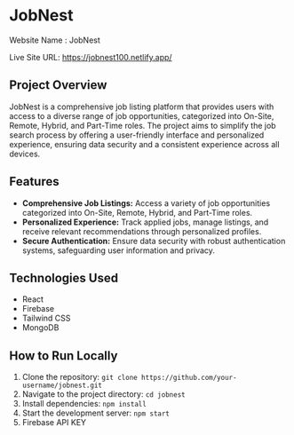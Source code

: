 # JobNest

Website Name : JobNest

Live Site URL: https://jobnest100.netlify.app/

## Project Overview
JobNest is a comprehensive job listing platform that provides users with access to a diverse range of job opportunities, categorized into On-Site, Remote, Hybrid, and Part-Time roles. The project aims to simplify the job search process by offering a user-friendly interface and personalized experience, ensuring data security and a consistent experience across all devices.

## Features
- **Comprehensive Job Listings:** Access a variety of job opportunities categorized into On-Site, Remote, Hybrid, and Part-Time roles.
- **Personalized Experience:** Track applied jobs, manage listings, and receive relevant recommendations through personalized profiles.
- **Secure Authentication:** Ensure data security with robust authentication systems, safeguarding user information and privacy.

## Technologies Used
- React
- Firebase
- Tailwind CSS
- MongoDB

## How to Run Locally
1. Clone the repository: `git clone https://github.com/your-username/jobnest.git`
2. Navigate to the project directory: `cd jobnest`
3. Install dependencies: `npm install`
4. Start the development server: `npm start`
5. Firebase API KEY
